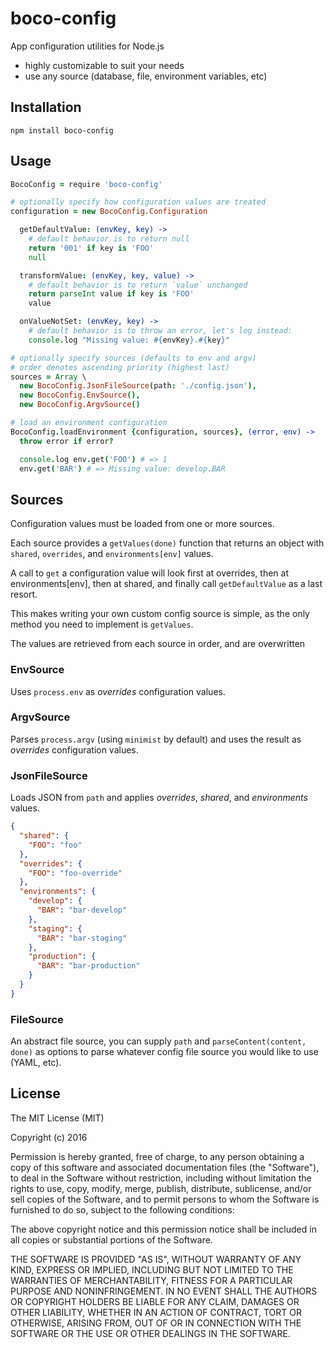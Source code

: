 # boco-config

App configuration utilities for Node.js

* highly customizable to suit your needs
* use any source (database, file, environment variables, etc)

## Installation

```
npm install boco-config
```

## Usage


```coffee
BocoConfig = require 'boco-config'

# optionally specify how configuration values are treated
configuration = new BocoConfig.Configuration

  getDefaultValue: (envKey, key) ->
    # default behavior is to return null
    return '001' if key is 'FOO'
    null

  transformValue: (envKey, key, value) ->
    # default behavior is to return `value` unchanged
    return parseInt value if key is 'FOO'
    value

  onValueNotSet: (envKey, key) ->
    # default behavior is to throw an error, let's log instead:
    console.log "Missing value: #{envKey}.#{key}"

# optionally specify sources (defaults to env and argv)
# order denotes ascending priority (highest last)
sources = Array \
  new BocoConfig.JsonFileSource(path: './config.json'),
  new BocoConfig.EnvSource(),
  new BocoConfig.ArgvSource()

# load an environment configuration
BocoConfig.loadEnvironment {configuration, sources}, (error, env) ->
  throw error if error?

  console.log env.get('FOO') # => 1
  env.get('BAR') # => Missing value: develop.BAR
```

## Sources

Configuration values must be loaded from one or more sources.

Each source provides a `getValues(done)` function that returns an object with `shared`, `overrides`, and `environments[env]` values.

A call to `get` a configuration value will look first at overrides, then at environments[env], then at shared, and finally call `getDefaultValue` as a last resort.

This makes writing your own custom config source is simple, as the only method you need to implement is `getValues`.

The values are retrieved from each source in order, and are overwritten

### EnvSource

Uses `process.env` as *overrides* configuration values.

### ArgvSource

Parses `process.argv` (using `minimist` by default) and uses the result as *overrides* configuration values.

### JsonFileSource

Loads JSON from `path` and applies *overrides*, *shared*, and *environments* values.

```json
{
  "shared": {
    "FOO": "foo"
  },
  "overrides": {
    "FOO": "foo-override"
  },
  "environments": {
    "develop": {
      "BAR": "bar-develop"
    },
    "staging": {
      "BAR": "bar-staging"
    },
    "production": {
      "BAR": "bar-production"
    }
  }
}
```  

### FileSource

An abstract file source, you can supply `path` and `parseContent(content, done)` as options to parse whatever config file source you would like to use (YAML, etc).

## License

The MIT License (MIT)

Copyright (c) 2016 <copyright holders>

Permission is hereby granted, free of charge, to any person obtaining a copy of this software and associated documentation files (the "Software"), to deal in the Software without restriction, including without limitation the rights to use, copy, modify, merge, publish, distribute, sublicense, and/or sell copies of the Software, and to permit persons to whom the Software is furnished to do so, subject to the following conditions:

The above copyright notice and this permission notice shall be included in all copies or substantial portions of the Software.

THE SOFTWARE IS PROVIDED "AS IS", WITHOUT WARRANTY OF ANY KIND, EXPRESS OR IMPLIED, INCLUDING BUT NOT LIMITED TO THE WARRANTIES OF MERCHANTABILITY, FITNESS FOR A PARTICULAR PURPOSE AND NONINFRINGEMENT. IN NO EVENT SHALL THE AUTHORS OR COPYRIGHT HOLDERS BE LIABLE FOR ANY CLAIM, DAMAGES OR OTHER LIABILITY, WHETHER IN AN ACTION OF CONTRACT, TORT OR OTHERWISE, ARISING FROM, OUT OF OR IN CONNECTION WITH THE SOFTWARE OR THE USE OR OTHER DEALINGS IN THE SOFTWARE.
